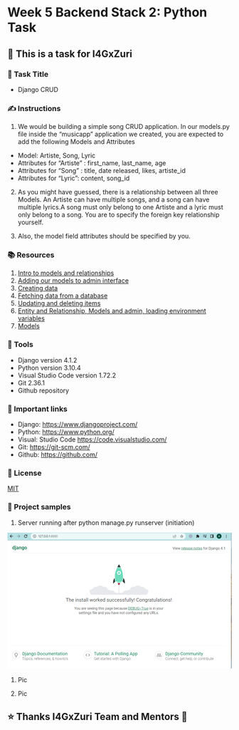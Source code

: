 # Week 5 Backend Stack 2: Python Task

## 📝 This is a task for I4GxZuri

### 📜 Task Title

- Django CRUD

### ✍ Instructions

1. We would be building a simple song CRUD application. In our models.py file inside the “musicapp” application we created, you are expected to add the following Models and Attributes

- Model: Artiste, Song, Lyric
- Attributes for “Artiste” : first_name, last_name, age
- Attributes for “Song” : title, date released, likes, artiste_id
- Attributes for “Lyric”: content, song_id

2. As you might have guessed, there is a relationship between all three Models. An Artiste can have multiple songs, and a song can have multiple lyrics.A song must only belong to one Artiste and a lyric must only belong to a song. You are to specify the foreign key relationship yourself.

3. Also, the model field attributes should be specified by you.

### 📚 Resources

1. [Intro to models and relationships](https://www.youtube.com/watch?v=9rUM9SLdMkw&list=PLxuUHF3OiqfWAITD4gPUHZ1GcYRqmyF7P&index=50&t=381s)
2. [Adding our models to admin interface](https://www.youtube.com/watch?v=NfKWrxlnFZM&list=PLxuUHF3OiqfWAITD4gPUHZ1GcYRqmyF7P&index=49&t=128s)
3. [Creating data](https://www.youtube.com/watch?v=Eie-oPmNYag&list=PLxuUHF3OiqfWAITD4gPUHZ1GcYRqmyF7P&index=48)
4. [Fetching data from a database](https://www.youtube.com/watch?v=sDanrV0awQY&list=PLxuUHF3OiqfWAITD4gPUHZ1GcYRqmyF7P&index=47)
5. [Updating and deleting items](https://www.youtube.com/watch?v=PRSZRDrrGYY&list=PLxuUHF3OiqfWAITD4gPUHZ1GcYRqmyF7P&index=46)
6. [Entity and Relationship, Models and admin, loading environment variables](https://www.youtube.com/watch?v=9LQA56KGsBE)
7. [Models](https://docs.djangoproject.com/en/4.1/topics/db/models/)

### 🔧 Tools

- Django version 4.1.2
- Python version 3.10.4
- Visual Studio Code version 1.72.2
- Git 2.36.1
- Github repository

### 📌 Important links

- Django: https://www.djangoproject.com/
- Python: https://www.python.org/
- Visual: Studio Code https://code.visualstudio.com/
- Git: https://git-scm.com/
- Github: https://github.com/

### 🔑 License

[MIT](LICENSE)

### 📂 Project samples

1. Server running after python manage.py runserver (initiation)

![runnigserver 1st time](zproject-picviz/1.runnigserver.png)
  
1. Pic

[]()

2. Pic

[]()

## ⭐ Thanks I4GxZuri Team and Mentors 🏅
